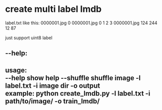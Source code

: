 # create multi label lmdb

label.txt like this:
0000001.jpg 0
0000001.jpg 0 1 2 3
0000001.jpg 124 244 12 87

just support uint8 label

--help:
----------------------------------------
usage:    
--help    show help 
--shuffle shuffle image
-l        label.txt 
-i        image dir 
-o        output    
example:
python create_lmdb.py -l label.txt -i path/to/image/ -o train_lmdb/
----------------------------------------

